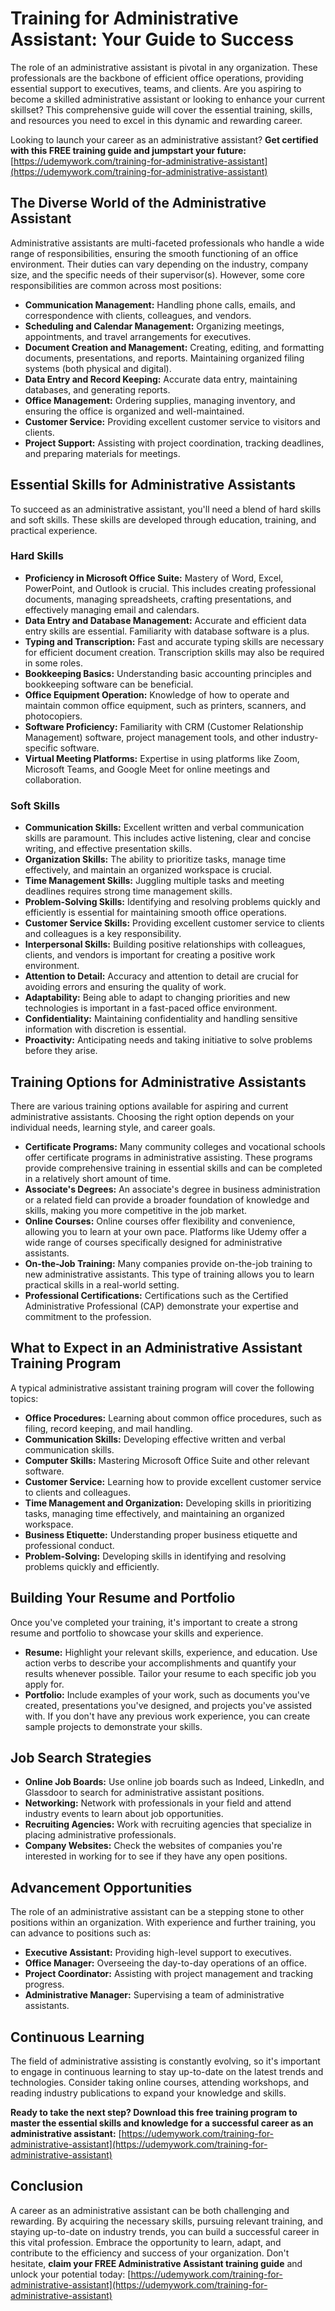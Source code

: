 # Training for Administrative Assistant: Your Guide to Success

The role of an administrative assistant is pivotal in any organization. These professionals are the backbone of efficient office operations, providing essential support to executives, teams, and clients. Are you aspiring to become a skilled administrative assistant or looking to enhance your current skillset? This comprehensive guide will cover the essential training, skills, and resources you need to excel in this dynamic and rewarding career.

Looking to launch your career as an administrative assistant? **Get certified with this FREE training guide and jumpstart your future:** [https://udemywork.com/training-for-administrative-assistant](https://udemywork.com/training-for-administrative-assistant)

## The Diverse World of the Administrative Assistant

Administrative assistants are multi-faceted professionals who handle a wide range of responsibilities, ensuring the smooth functioning of an office environment. Their duties can vary depending on the industry, company size, and the specific needs of their supervisor(s). However, some core responsibilities are common across most positions:

*   **Communication Management:** Handling phone calls, emails, and correspondence with clients, colleagues, and vendors.
*   **Scheduling and Calendar Management:** Organizing meetings, appointments, and travel arrangements for executives.
*   **Document Creation and Management:** Creating, editing, and formatting documents, presentations, and reports. Maintaining organized filing systems (both physical and digital).
*   **Data Entry and Record Keeping:** Accurate data entry, maintaining databases, and generating reports.
*   **Office Management:** Ordering supplies, managing inventory, and ensuring the office is organized and well-maintained.
*   **Customer Service:** Providing excellent customer service to visitors and clients.
*   **Project Support:** Assisting with project coordination, tracking deadlines, and preparing materials for meetings.

## Essential Skills for Administrative Assistants

To succeed as an administrative assistant, you'll need a blend of hard skills and soft skills. These skills are developed through education, training, and practical experience.

### Hard Skills

*   **Proficiency in Microsoft Office Suite:** Mastery of Word, Excel, PowerPoint, and Outlook is crucial. This includes creating professional documents, managing spreadsheets, crafting presentations, and effectively managing email and calendars.
*   **Data Entry and Database Management:** Accurate and efficient data entry skills are essential. Familiarity with database software is a plus.
*   **Typing and Transcription:** Fast and accurate typing skills are necessary for efficient document creation. Transcription skills may also be required in some roles.
*   **Bookkeeping Basics:** Understanding basic accounting principles and bookkeeping software can be beneficial.
*   **Office Equipment Operation:** Knowledge of how to operate and maintain common office equipment, such as printers, scanners, and photocopiers.
*   **Software Proficiency:** Familiarity with CRM (Customer Relationship Management) software, project management tools, and other industry-specific software.
*   **Virtual Meeting Platforms:** Expertise in using platforms like Zoom, Microsoft Teams, and Google Meet for online meetings and collaboration.

### Soft Skills

*   **Communication Skills:** Excellent written and verbal communication skills are paramount. This includes active listening, clear and concise writing, and effective presentation skills.
*   **Organization Skills:** The ability to prioritize tasks, manage time effectively, and maintain an organized workspace is crucial.
*   **Time Management Skills:** Juggling multiple tasks and meeting deadlines requires strong time management skills.
*   **Problem-Solving Skills:** Identifying and resolving problems quickly and efficiently is essential for maintaining smooth office operations.
*   **Customer Service Skills:** Providing excellent customer service to clients and colleagues is a key responsibility.
*   **Interpersonal Skills:** Building positive relationships with colleagues, clients, and vendors is important for creating a positive work environment.
*   **Attention to Detail:** Accuracy and attention to detail are crucial for avoiding errors and ensuring the quality of work.
*   **Adaptability:** Being able to adapt to changing priorities and new technologies is important in a fast-paced office environment.
*   **Confidentiality:** Maintaining confidentiality and handling sensitive information with discretion is essential.
*   **Proactivity:** Anticipating needs and taking initiative to solve problems before they arise.

## Training Options for Administrative Assistants

There are various training options available for aspiring and current administrative assistants. Choosing the right option depends on your individual needs, learning style, and career goals.

*   **Certificate Programs:** Many community colleges and vocational schools offer certificate programs in administrative assisting. These programs provide comprehensive training in essential skills and can be completed in a relatively short amount of time.
*   **Associate's Degrees:** An associate's degree in business administration or a related field can provide a broader foundation of knowledge and skills, making you more competitive in the job market.
*   **Online Courses:** Online courses offer flexibility and convenience, allowing you to learn at your own pace. Platforms like Udemy offer a wide range of courses specifically designed for administrative assistants.
*   **On-the-Job Training:** Many companies provide on-the-job training to new administrative assistants. This type of training allows you to learn practical skills in a real-world setting.
*   **Professional Certifications:** Certifications such as the Certified Administrative Professional (CAP) demonstrate your expertise and commitment to the profession.

## What to Expect in an Administrative Assistant Training Program

A typical administrative assistant training program will cover the following topics:

*   **Office Procedures:** Learning about common office procedures, such as filing, record keeping, and mail handling.
*   **Communication Skills:** Developing effective written and verbal communication skills.
*   **Computer Skills:** Mastering Microsoft Office Suite and other relevant software.
*   **Customer Service:** Learning how to provide excellent customer service to clients and colleagues.
*   **Time Management and Organization:** Developing skills in prioritizing tasks, managing time effectively, and maintaining an organized workspace.
*   **Business Etiquette:** Understanding proper business etiquette and professional conduct.
*   **Problem-Solving:** Developing skills in identifying and resolving problems quickly and efficiently.

## Building Your Resume and Portfolio

Once you've completed your training, it's important to create a strong resume and portfolio to showcase your skills and experience.

*   **Resume:** Highlight your relevant skills, experience, and education. Use action verbs to describe your accomplishments and quantify your results whenever possible. Tailor your resume to each specific job you apply for.
*   **Portfolio:** Include examples of your work, such as documents you've created, presentations you've designed, and projects you've assisted with. If you don't have any previous work experience, you can create sample projects to demonstrate your skills.

## Job Search Strategies

*   **Online Job Boards:** Use online job boards such as Indeed, LinkedIn, and Glassdoor to search for administrative assistant positions.
*   **Networking:** Network with professionals in your field and attend industry events to learn about job opportunities.
*   **Recruiting Agencies:** Work with recruiting agencies that specialize in placing administrative professionals.
*   **Company Websites:** Check the websites of companies you're interested in working for to see if they have any open positions.

## Advancement Opportunities

The role of an administrative assistant can be a stepping stone to other positions within an organization. With experience and further training, you can advance to positions such as:

*   **Executive Assistant:** Providing high-level support to executives.
*   **Office Manager:** Overseeing the day-to-day operations of an office.
*   **Project Coordinator:** Assisting with project management and tracking progress.
*   **Administrative Manager:** Supervising a team of administrative assistants.

## Continuous Learning

The field of administrative assisting is constantly evolving, so it's important to engage in continuous learning to stay up-to-date on the latest trends and technologies. Consider taking online courses, attending workshops, and reading industry publications to expand your knowledge and skills.

**Ready to take the next step? Download this free training program to master the essential skills and knowledge for a successful career as an administrative assistant:** [https://udemywork.com/training-for-administrative-assistant](https://udemywork.com/training-for-administrative-assistant)

## Conclusion

A career as an administrative assistant can be both challenging and rewarding. By acquiring the necessary skills, pursuing relevant training, and staying up-to-date on industry trends, you can build a successful career in this vital profession. Embrace the opportunity to learn, adapt, and contribute to the efficiency and success of your organization. Don't hesitate, **claim your FREE Administrative Assistant training guide** and unlock your potential today: [https://udemywork.com/training-for-administrative-assistant](https://udemywork.com/training-for-administrative-assistant)
